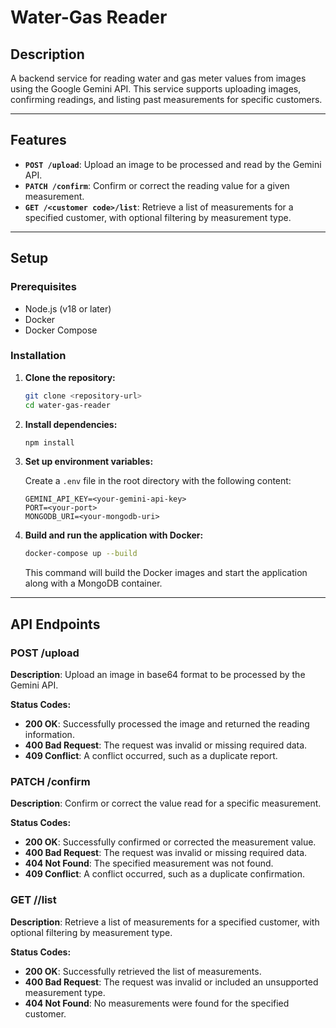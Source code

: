 # **Water-Gas Reader**

## **Description**
A backend service for reading water and gas meter values from images using the Google Gemini API. This service supports uploading images, confirming readings, and listing past measurements for specific customers.

---

## **Features**
- **`POST /upload`**: Upload an image to be processed and read by the Gemini API.
- **`PATCH /confirm`**: Confirm or correct the reading value for a given measurement.
- **`GET /<customer code>/list`**: Retrieve a list of measurements for a specified customer, with optional filtering by measurement type.

---

## **Setup**

### **Prerequisites**
- Node.js (v18 or later)
- Docker
- Docker Compose

### **Installation**

1. **Clone the repository:**

    ```bash
    git clone <repository-url>
    cd water-gas-reader
    ```

2. **Install dependencies:**

    ```bash
    npm install
    ```

3. **Set up environment variables:**

    Create a `.env` file in the root directory with the following content:
    
    ```plaintext
    GEMINI_API_KEY=<your-gemini-api-key>
    PORT=<your-port>
    MONGODB_URI=<your-mongodb-uri>
    ```

4. **Build and run the application with Docker:**

    ```bash
    docker-compose up --build
    ```

    This command will build the Docker images and start the application along with a MongoDB container.

---

## **API Endpoints**

### **POST /upload**
**Description**: Upload an image in base64 format to be processed by the Gemini API.

**Status Codes:**
- **200 OK**: Successfully processed the image and returned the reading information.
- **400 Bad Request**: The request was invalid or missing required data.
- **409 Conflict**: A conflict occurred, such as a duplicate report.

### **PATCH /confirm**
**Description**: Confirm or correct the value read for a specific measurement.

**Status Codes:**
- **200 OK**: Successfully confirmed or corrected the measurement value.
- **400 Bad Request**: The request was invalid or missing required data.
- **404 Not Found**: The specified measurement was not found.
- **409 Conflict**: A conflict occurred, such as a duplicate confirmation.


### **GET /<customer code>/list**
**Description**: Retrieve a list of measurements for a specified customer, with optional filtering by measurement type.

**Status Codes:**
- **200 OK**: Successfully retrieved the list of measurements.
- **400 Bad Request**: The request was invalid or included an unsupported measurement type.
- **404 Not Found**: No measurements were found for the specified customer.


